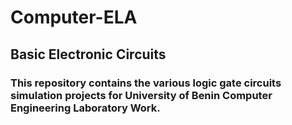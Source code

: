 # Computer-ELA
## Basic Electronic Circuits

### This repository contains the various logic gate circuits simulation projects for University of Benin Computer Engineering Laboratory Work.
